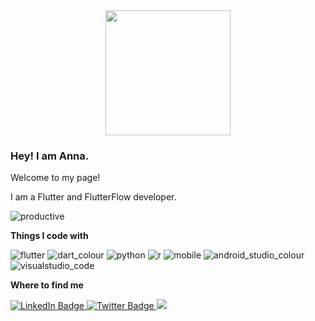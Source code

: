 <div id="header" align="center">
  <img src="https://media.giphy.com/media/1NYkJ0wTvncdXV5dN5/giphy.gif" width="200"/>
</div>

### Hey! I am Anna.

Welcome to my page!

I am a Flutter and FlutterFlow developer.

![productive](https://user-images.githubusercontent.com/107339701/211189626-a35567a0-f9de-4be1-a2bd-ae8c9cf12eca.gif)

**Things I code with**

![flutter](https://user-images.githubusercontent.com/107339701/211190336-b376d35a-0f18-4859-8b71-fa92550a9583.svg)
![dart_colour](https://user-images.githubusercontent.com/107339701/211190345-aa913acd-d041-45ca-aa52-9eda7ad84f4e.svg)
![python](https://user-images.githubusercontent.com/107339701/211190352-4a48b051-0062-4f62-860f-8dcd64936797.svg)
![r](https://user-images.githubusercontent.com/107339701/211190355-5b731d07-3ab0-43e8-b332-6df660051635.svg)
![mobile](https://user-images.githubusercontent.com/107339701/211190362-96e74523-b013-40a5-8a53-4814b3e9e80f.svg)
![android_studio_colour](https://user-images.githubusercontent.com/107339701/211190370-9a1d70f7-22b9-4443-a5fd-c09704618d40.svg)
![visualstudio_code](https://user-images.githubusercontent.com/107339701/211190372-1bd44c7d-6e9d-46ae-82d4-dd624965b830.svg)

**Where to find me**

<div id="badges">
  <a href="https://www.linkedin.com/in/chrombio/">
    <img src="https://img.shields.io/badge/LinkedIn-blue?style=for-the-badge&logo=linkedin&logoColor=white" alt="LinkedIn Badge"/>
  </a>
  <a href="https://twitter.com/chrombio2001">
    <img src="https://img.shields.io/badge/Twitter-blue?style=for-the-badge&logo=twitter&logoColor=white" alt="Twitter Badge"/>
  </a>
  <a href="https://t.me/chrombio">
    <img src="https://img.shields.io/badge/Telegram-blue?logo=telegram&logoColor=white&style=for-the-badge"/>
  </a>
</div>


